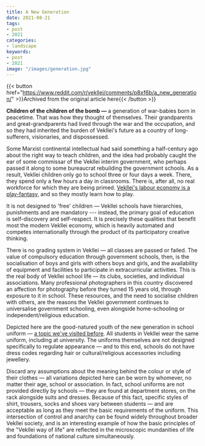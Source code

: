 ```yaml
---
title: A New Generation
date: 2021-08-21
tags:
- post
- 2021
categories:
- landscape
keywords:
- post
- 2021
image: "/images/generation.jpg"
---
```


{{< button href="https://www.reddit.com/r/vekllei/comments/p8xf6b/a_new_generation/" >}}Archived from the original article here{{< /button >}}

**Children of the children of the bomb —** a generation of war-babies born in peacetime. That was how they thought of themselves. Their grandparents and great-grandparents had lived through the war and the occupation, and so they had inherited the burden of Vekllei's future as a country of long-sufferers, visionaries, and dispossessed.

Some Marxist continental intellectual had said something a half-century ago about the right way to teach children, and the idea had probably caught the ear of some commissar of the Vekllei interim government, who perhaps passed it along to some bureaucrat rebuilding the government schools. As a result, Vekllei children only go to school three or four days a week. There, they spend only a few hours a day in classrooms. There is, after all, no real workforce for which they are being primed. [Vekllei's labour economy is a play-fantasy](https://millmint.net/posts/2020-07-13-economy/#play), and so they mostly learn how to play.

It is not designed to 'free' children — Vekllei schools have hierarchies, punishments and are mandatory --- instead, the primary goal of education is self-discovery and self-respect. It is precisely these qualities that benefit most the modern Vekllei economy, which is heavily automated and competes internationally through the product of its participatory creative thinking.

There is no grading system in Vekllei — all classes are passed or failed. The value of compulsory education through government schools, then, is the socialisation of boys and girls with others boys and girls, and the availability of equipment and facilities to participate in extracurricular activities. This is the real body of Vekllei school life — its clubs, societies, and individual associations. Many professional photographers in this country discovered an affection for photography before they turned 15 years old, through exposure to it in school. These resources, and the need to socialise children with others, are the reasons the Vekllei government continues to universalise government schooling, even alongside home-schooling or independent/religious education.

Depicted here are the good-natured youth of the new generation in school uniform — [a topic we've visited before](https://millmint.net/posts/2020-09-08-uniforms/). All students in Vekllei wear the same uniform, including at university. The uniforms themselves are not designed specifically to regulate appearance — and to this end, schools do not have dress codes regarding hair or cultural/religious accessories including jewellery.

Discard any assumptions about the meaning behind the colour or style of their clothes — all variations depicted here can be worn by whomever, no matter their age, school or association. In fact, school uniforms are not provided directly by schools — they are found at department stores, on the rack alongside suits and dresses. Because of this fact, specific styles of shirt, trousers, socks and shoes vary between students — and are acceptable as long as they meet the basic requirements of the uniform. This intersection of control and anarchy can be found widely throughout broader Vekllei society, and is an interesting example of how the basic principles of the "Vekllei way of life" are reflected in the microscopic mundanities of life and foundations of national culture simultaneously.
